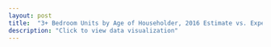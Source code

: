 ```yaml
---
layout: post
title:  "3+ Bedroom Units by Age of Householder, 2016 Estimate vs. Expected"
description: "Click to view data visualization"
---
```

<svg class="estimate_expected-frame"></svg>
<script src="{{ '/assets/javascripts/estimate_expected.js' | absolute_url }}" type="module"></script>